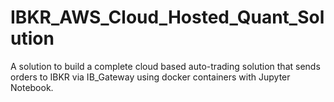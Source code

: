 # IBKR_AWS_Cloud_Hosted_Quant_Solution
A solution to build a complete cloud based auto-trading solution that sends orders to IBKR via IB_Gateway using docker containers with Jupyter Notebook. 

